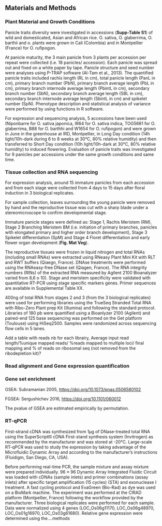 
## Materials and Methods

### Plant Material and Growth Conditions

Panicle traits diversity were investigated in accessions (**Supp-Table S1**) of wild and domesticated, Asian and African rice.  O. sativa, O. glaberrima, O. barthii  and o. plants were grown in Cali (Colombia) and in Montpellier (France) for O. rufipogon.

At panicle maturity, the 3 main panicle from 3 plants per accession per repeat were collected (i.e. 18 panicles/ accession).
Each panicle was spread out and fixed on a white paper by tape.
Panicle structure and seed number were analyses using P-TRAP software (Al-Tam et al., 2013).
The quantified panicle traits included rachis length (RL in cm), total panicle length (PanL in cm), primary branch number (PbN), primary branch average length (PbL in cm), primary branch internode average length (PbintL in cm), secondary branch number (SbN), secondary branch average length (SBL in cm), secondary branch internode average length (SbintL in cm) and spikelet number (SpN).
Phenotype description and statistical analysis of variance were performed by using functions in R software.

For expression and sequencing analysis, 5 accessions have been used (Niponbarre for O. sativa japonica, IR64 for O. sativa indica, TOG5681 for O. glaberrima, B88 for O. barthhi and W1654 for O. rufipogon) and were grown in June in the greenhouse at IRD, Montpellier, in Long Day condition (14h light/10h-dark during 6 to 8 weeks at 30°C, 80% relative humidity) and then transferred to Short Day condition (10h light/10h-dark at 30°C, 80% relative humidity) to induced flowering.
Evaluation of panicle traits was investigated for 9 panicles per accessions under the same growth conditions and same time.


### Tissue collection and RNA sequencing

For expression analysis, around 15 immature panicles from each accession and from each stage were collected from 4 days to 15 days after floral induction in 3 biological replicates.

For sample collection, leaves surrounding the young panicle were removed by hand and the reproductive tissue was cut with a sharp blade under a stereomicroscope to confirm developmental stage.

Immature panicle stages were defined as: Stage 1, Rachis Meristem (RM), Stage 2 Branching Meristem BM (i.e. initiation of primary branches, panicles with elongated primary and higher order branch development), Stage 3 Spikelet differentiation (SpM) and Stage 4 Floret differentiation and early flower organ development (**Fig. Mat Veg**).

The reproductive tissues were frozen in liquid nitrogen and total RNAs (including small RNAs) were extracted using RNeasy Plant Mini Kit with RLT and RWT buffers (Qiaegn, France).
DNAse treatments were performed using the RNAeasy-free DNase set (Qiagen, France).
The RNA integrity numbers (RINs) of the extracted RNA measured by Agilent 2100 Bioanalyzer varied from 8,6 o 10).
Stage and meristem specificity were validated with quantitative RT-PCR using stage specific markers genes. Primer sequences are available in Supplemental Table XX.

400ng of total RNA from stages 2 and 3 (from the 3 biological replicates) were used for performing libraries using the TrueSeq Stranded Total RNA with Ribo-Zero Plant prep Kit (Illumina) and following the standard protocol.
Libraries of 180 pb were quantified using a Bioanlyzer 2100 (Agilent) and paired-end 125 base sequencing was performed on the Get platform (Toulouse) using HiSeq2500.
Samples were randomized across sequencing flow cells in 5 lanes.

Add a table with reads nb for each librairy, Average input read length/%unique mapped reads/ %reads mapped to multiple loci/ final mapping  and % of reads on ribosomal seq (not removed from the ribodepletion kit)?

### Read alignment and Gene expression quantification

### Gene set enrichment

GSEA: Subramanian 2005, https://doi.org/10.1073/pnas.0506580102

FGSEA: Sergushichev 2016, https://doi.org/10.1101/060012

The pvalue of GSEA are estimated empirically by permutation.

### RT-qPCR
First-strand cDNA was synthesized from 1μg of DNase-treated total RNA using the SuperScriptIII cDNA First-stand synthesis system (Invitrogen) as recommended by the manufacturer and was stored at -20°C.
Large-scale RT-qPCR was used to study the expression by taking advantage of the Microfluidic Dynamic Array and according to the manufacturer’s instructions  (Fluidigm, San Diego, CA, USA).

Before performing real-time PCR, the sample mixture and assay mixture were prepared individually. 96 × 96 Dynamic Array Integrated Fluidic Circuit was loaded with cDNAs (sample inlets) and primer combinations (assay inlets) after specific target amplification (15 cycles) (STA) and exonuclease I treatment.
A fast cycling protocol and EvaGreen (Bio-Rad) as dye was used on a BioMark machine. The experiment was performed at the CIRAD platform (Montpellier, France) following the workflow provided by the manufacturer.
Three biological replicates were performed for each sample. Data were normalized using 4 genes (LOC_Os06g11170, LOC_Os06g48970, LOC_Os01g16970, LOC_Os03g61680).
Relative gene expression were determined using the….methods
